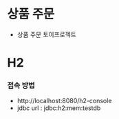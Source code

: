# 상품 주문

- 상품 주문 토이프로젝트

# H2

### 접속 방법

- http://localhost:8080/h2-console
- jdbc url : jdbc:h2:mem:testdb
